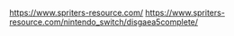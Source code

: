 

https://www.spriters-resource.com/
https://www.spriters-resource.com/nintendo_switch/disgaea5complete/